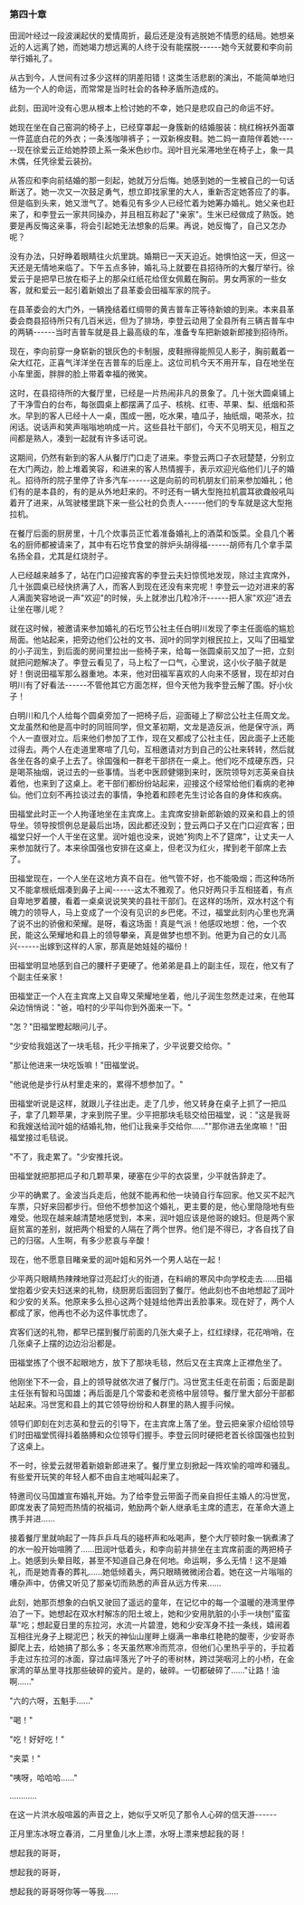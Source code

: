 ### 第四十章

田润叶经过一段波澜起伏的爱情周折，最后还是没有逃脱她不情愿的结局。她想亲近的人远离了她，而她竭力想远离的人终于没有能摆脱------她今天就要和李向前举行婚礼了。

从古到今，人世间有过多少这样的阴差阳错！这类生活悲剧的演出，不能简单地归结为一个人的命运，而常常是当时社会的各种矛盾所造成的。

此刻，田润叶没有心思从根本上检讨她的不幸，她只是悲叹自己的命运不好。

她现在坐在自己窑洞的椅子上，已经穿罩起一身簇新的结婚服装：桃红棉袄外面罩一件蓝底白花的外衣；一条浅咖啡裤子；一双新棉皮鞋。她二妈一直陪伴着她------现在徐爱云正给她脖颈上系一条米色纱巾。润叶目光呆滞地坐在椅子上，象一具木偶，任凭徐爱云装扮。

从答应和李向前结婚的那一刻起，她就万分后悔。她感到她的一生被自己的一句话断送了。她一次又一次鼓足勇气，想立即找家里的大人，重新否定她答应了的事。但是临到头来，她又泄气了。她看见有多少人已经忙着为她筹办婚礼。她父亲也赶来了，和李登云一家共同操办，并且相互称起了"亲家"。生米已经做成了熟饭。她要是再反悔这亲事，将会引起她无法想象的后果。再说，她反悔了，自己又怎办呢？

没有办法，只好睁着眼睛往火炕里跳。婚期已一天天迫近。她惧怕这一天，但这一天还是无情地来临了。下午五点多钟，婚礼马上就要在县招待所的大餐厅举行。徐爱云于是把早已放在柜子上的那朵红纸花给侄女佩戴在胸前。男女两家的一些女客，就和爱云一起引着新娘出了县革委会田福军家的院子。

在县革委会的大门外，一辆挽结着红绸带的黄吉普车正等待新娘的到来。本来县革委会商县招待所只有几百米远，但为了排场，李登云动用了全县所有三辆吉普车中的两辆------当时吉普车就是县上最高级的车，准备专车把新娘新郎接到招待所。

现在，李向前穿一身崭新的银灰色的卡制服，皮鞋擦得能照见人影子，胸前戴着一朵大红花，正喜气洋洋坐在吉普车的后座上。这位司机今天不用开车，自在地坐在小车里面，胖胖的脸上带着幸福的微笑。

这时，在县招待所的大餐厅里，已经是一片热闹非凡的景象了。几十张大圆桌铺上了干净雪白的台布，每张圆桌上都摆满了瓜子、核桃、红枣、苹果、梨、纸烟和茶水。早到的客人已经十人一桌，围成一圈，吃水果，嗑瓜子，抽纸烟，喝茶水，拉闲话。说话声和笑声嗡嗡地响成一片。这些县社干部们，今天不见明天见，相互之间都是熟人，凑到一起就有许多话可说。

这期间，仍然有新到的客人从餐厅门口走了进来。李登云两口子衣冠楚楚，分别立在大门两边，脸上堆着笑容，和进来的客人热情握手，表示欢迎光临他们儿子的婚礼。招待所的院子里停了许多汽车------这是向前的司机朋友们前来参加婚礼；他们有的是本县的，有的是从外地赶来的。不时还有一辆大型拖拉机震耳欲聋般吼叫着开了进来，从驾驶楼里跳下来一些公社的负责人------他们的专车就是这大型拖拉机。

在餐厅后面的厨房里，十几个炊事员正忙着准备婚礼上的酒菜和饭菜。全县几个著名的厨师都被请来了，其中有石圪节食堂的胖炉头胡得福------胡师有几个拿手菜名扬全县，尤其是红烧肘子。

人已经越来越多了，站在门口迎接宾客的李登云夫妇惊慌地发现，除过主宾席外，几十张圆桌已经快挤满了人，而客人到现在还没有来完呢！李登云一边对进来的客人满面笑容地说一声"欢迎"的时候，头上就渗出几粒冷汗------把人家"欢迎"进去让坐在哪儿呢？

就在这时候，被邀请来参加婚礼的石圪节公社主任白明川发现了李主任面临的尴尬局面。他站起来，把旁边他们公社的文书、润叶的同学刘根民拉上，又叫了田福堂的小子润生，到后面的房间里拉出一些椅子来，给每一张圆桌前又加了一把，立刻就把问题解决了。李登云看见了，马上松了一口气，心里说，这小伙子脑子就是好！倒说田福军那么器重地。本来，他对田福军喜欢的人向来不感冒，现在却对白明川有了好看法------不管他其它方面怎样，但今天他为我李登云解了围。好小伙子！

白明川和几个人给每个圆桌旁加了一把椅子后，迎面碰上了柳岔公社主任周文龙。文龙虽然和他是高中时的同班同学，但文革初期，文龙是造反派，他是保守派，两个人一直很对立。后来他们参加了工作，现在又都成了公社主任，因此面子上还能过得去。两个人在走道里寒喧了几句，互相邀请对方到自己的公社来转转，然后就各坐在各的桌子上去了。徐国强和一群老干部挤在一桌上。他们吃不成硬东西，只是喝茶抽烟，说过去的一些事情。当老中医顾健翎到来时，医院领导刘志英亲自扶着他，也来到了这桌上。老干部们都纷纷站起来，迎接这个经常给他们看病的老神仙。他们立刻不再拉谈过去的事情，争抢着和顾老先生讨论各自的身体和疾病。

田福堂此时正一个人拘谨地坐在主宾席上。主宾席安排新郎新娘的双亲和县上的领导坐。领导按惯例总是最后出场，因此都还没到；登云两口子又在门口迎宾客；田福堂只好一个人干坐在这里。润叶姐也没来，说她"狗肉上不了筵席"，让丈夫一人来参加就行了。本来徐国强也安排在这桌上，但老汉为红火，撵到老干部席上去了。

田福堂现在，一个人坐在这地方真不自在。他气管不好，也不能吸烟；而这种场所又不能拿根纸烟凑到鼻子上闻------这太不雅观了。他只好两只手互相搓着，有点自卑地罗着腰，看着一桌桌说说笑笑的县社干部们。在这样的场所，双水村这个有魄力的领导人，马上变成了一个没有见识的乡巴佬。不过，福堂此刻内心里也充满了说不出的骄傲和荣耀。是呀，看这场面！真是气派！他感叹地想：他，一个农民，能这么荣耀地和县上的领导攀亲，真是做梦也想不到。他更为自己的女儿高兴------出嫁到这样的人家，那真是她娃娃的福份！

田福堂明显地感到自己的腰杆子更硬了。他弟弟是县上的副主任，现在，他又有了个副主任亲家！

田福堂正一个人在主宾席上又自卑又荣耀地坐着，他儿子润生忽然走过来，在他耳朵边悄悄说："爸，咱村的少平叫你到外面来一下。"

"怎？"田福堂瞪起眼问儿子。

"少安给我姐送了一块毛毯，托少平捎来了，少平说要交给你。"

"那让他进来一块吃饭嘛！"田福堂说。

"他说他是步行从村里走来的，累得不想参加了。"

田福堂听说是这样，就跟儿子往出走。走了几步，他又转身在桌子上抓了一把瓜子，拿了几颗苹果，才来到院子里。少平把那块毛毯交给田福堂，说："这是我哥和我嫂送给润叶姐的结婚礼物，他们让我亲手交给你......""那你进去坐席嘛！"田福堂接过毛毯说。

"不了，我走累了。"少安推托说。

田福堂就把那把瓜子和几颗苹果，硬塞在少平的衣袋里，少平就告辞走了。

少平的确累了。金波当兵走后，他就不能再和他一块骑自行车回家。他又买不起汽车票，只好来回都步行。但他不想参加这个婚礼，更主要的是，他心里隐隐地有些难受。他现在越来越清楚地感觉到，本来，润叶姐应该是他哥的媳妇。但是两个家庭贫富的差别，就把两个相爱的人隔在了两个世界。他们是不得已，才各自找了自己的归宿。人生啊，有多少悲哀与辛酸！

现在，他不愿意目睹亲爱的润叶姐和另外一个男人站在一起！

少平两只眼睛热辣辣地穿过亮起灯火的街道，在料峭的寒风中向学校走去......田福堂抱着少安夫妇送来的礼物，绕厨房后面回到了餐厅。他此刻也不由地想起了润叶和少安的关系。他原来多么担心这两个娃娃给他弄出丢脸事来。现在好了，两个人都成了家，他再也不必为这件事忧虑了。

宾客们送的礼物，都早已摆到餐厅前面的几张大桌子上，红红绿绿，花花哨哨，在几张桌子上摆的边边沿沿都是。

田福堂拣了个很不起眼地方，放下了那块毛毯，然后又在主宾席上正襟危坐了。

他刚坐下不一会，县上的领导就依次进了餐厅门。冯世宽主任走在前面；后面是副主任张有智和马国雄；再后面是几个常委和老资格中层领导。餐厅里大部分干部都站起来。冯世宽和县上的其它领导纷纷和人群里的熟人握手问候。

领导们即刻在刘志英和登云的引导下，在主宾席上落了坐。登云把亲家介绍给领导们时田福堂慌得抖着胳膊和众位领导们握手。李登云同时硬把老首长徐国强也拉到了这桌上。

不一时，徐爱云就带着新娘新郎进来了。餐厅里立刻掀起一阵欢愉的喧哗和骚乱。有些爱开玩笑的年轻人都不由自主地喊叫起来了。

特邀司仪马国雄宣布婚礼开始。为了给李登云带面子而亲自担任主婚人的冯世宽，即席发表了简短而热情的祝福词，勉励两个新人继承毛主席的遗志，在革命大道上携手并进......

接着餐厅里就响起了一阵乒乒乓乓的碰杯声和吆喝声，整个大厅顿时象一锅煮沸了的水一般开始喧腾了......田润叶低着头，和李向前并排坐在主宾席前面的两把椅子上。她感到头晕目眩，甚至不知道自己身在何地。命运啊，多么无情！这不是婚礼，而是她青春的葬礼......她低倾着头，两只眼睛微微闭合着。她在这一片嗡嗡的嘈杂声中，仿佛又听见了那亲切而熟悉的声音从远方传来......

此刻，她那页想象的白帆又驶回了遥远的童年，在记忆中的每一个温暖的港湾里停泊了一下。她想起在双水村解冻的阳土坡上，她和少安用肮脏的小手一块刨"蛮蛮草"吃；想起夏日里的东拉河，水流一片碧澄，她和少安浑身不挂一条线，嬉闹着互相往光身子上糊泥巴；秋天的神仙山崖畔上缀满一串串红艳艳的酸枣，少安哥赤脚爬上去，给她搞了那么多；冬天虽然寒冷而荒凉，但他们心里热乎乎的，手拉着手走过东拉河的冰面，穿过庙坪落光了叶子的枣树林，跨过哭咽河上的小桥，在金家湾的草丛里寻找那些破碎的瓷片。是的，破碎。一切都破碎了......"让路！油啊......"

"六的六呀，五魁手......"

"喝！"

"吃！好好吃！"

"夹菜！"

"咦呀，哈哈哈......"

............

在这一片洪水般喧嚣的声音之上，她似乎又听见了那令人心碎的信天游------

正月里冻冰呀立春消，二月里鱼儿水上漂，水呀上漂来想起我的哥！

想起我的哥哥，

想起我的哥哥，

想起我的哥哥呀你等一等我......
